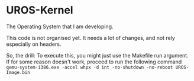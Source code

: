 # UROS-Kernel
The Operating System that I am developing.

This code is not organised yet. It needs a lot of changes, and not rely especially on headers.

So, the drill: To execute this, you might just use the Makefile run argument.
If for some reason doesn't work, proceed to run the following command
`qemu-system-i386.exe -accel whpx -d int -no-shutdown -no-reboot UROS-Image.bin`
